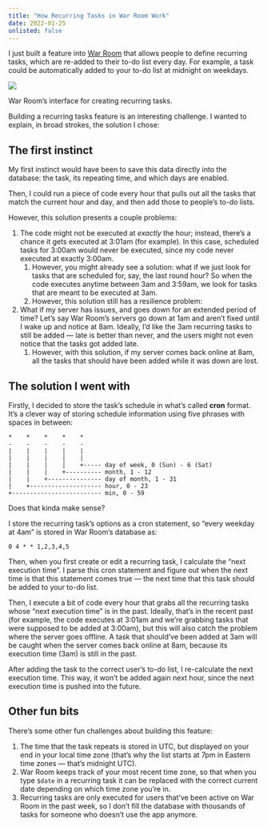 ```yaml
---
title: "How Recurring Tasks in War Room Work"
date: 2022-01-25
unlisted: false
---
```


I just built a feature into [War Room](https://benborgers.com/posts/war-room) that allows people to define recurring tasks, which are re-added to their to-do list every day. For example, a task could be automatically added to your to-do list at midnight on weekdays.

![](/posts/recurring/image-8.png)

War Room’s interface for creating recurring tasks.

Building a recurring tasks feature is an interesting challenge. I wanted to explain, in broad strokes, the solution I chose:

## The first instinct

My first instinct would have been to save this data directly into the database: the task, its repeating time, and which days are enabled.

Then, I could run a piece of code every hour that pulls out all the tasks that match the current hour and day, and then add those to people’s to-do lists.

However, this solution presents a couple problems:

1.  The code might not be executed at _exactly_ the hour; instead, there’s a chance it gets executed at 3:01am (for example). In this case, scheduled tasks for 3:00am would never be executed, since my code never executed at exactly 3:00am.
    1. However, you might already see a solution: what if we just look for tasks that are scheduled for, say, the last round hour? So when the code executes anytime between 3am and 3:59am, we look for tasks that are meant to be executed at 3am.
    2. However, this solution still has a resilience problem:
2.  What if my server has issues, and goes down for an extended period of time? Let’s say War Room’s servers go down at 1am and aren’t fixed until I wake up and notice at 8am. Ideally, I’d like the 3am recurring tasks to still be added — late is better than never, and the users might not even notice that the tasks got added late.
    1. However, with this solution, if my server comes back online at 8am, all the tasks that should have been added while it was down are lost.

## The solution I went with

Firstly, I decided to store the task’s schedule in what’s called **cron** format. It’s a clever way of storing schedule information using five phrases with spaces in between:

```
*    *    *    *    *
-    -    -    -    -
|    |    |    |    |
|    |    |    |    |
|    |    |    |    +----- day of week, 0 (Sun) - 6 (Sat)
|    |    |    +---------- month, 1 - 12
|    |    +--------------- day of month, 1 - 31
|    +-------------------- hour, 0 - 23
+------------------------- min, 0 - 59
```

Does that kinda make sense?

I store the recurring task’s options as a cron statement, so “every weekday at 4am” is stored in War Room’s database as:

```
0 4 * * 1,2,3,4,5
```

Then, when you first create or edit a recurring task, I calculate the “next execution time”. I parse this cron statement and figure out when the next time is that this statement comes true — the next time that this task should be added to your to-do list.

Then, I execute a bit of code every hour that grabs all the recurring tasks whose “next execution time” is in the past. Ideally, that’s in the recent past (for example, the code executes at 3:01am and we’re grabbing tasks that were supposed to be added at 3:00am), but this will also catch the problem where the server goes offline. A task that should’ve been added at 3am will be caught when the server comes back online at 8am, because its execution time (3am) is still in the past.

After adding the task to the correct user’s to-do list, I re-calculate the next execution time. This way, it won’t be added again next hour, since the next execution time is pushed into the future.

## Other fun bits

There’s some other fun challenges about building this feature:

1.  The time that the task repeats is stored in UTC, but displayed on your end in your local time zone (that’s why the list starts at 7pm in Eastern time zones — that’s midnight UTC).
2.  War Room keeps track of your most recent time zone, so that when you type `$date` in a recurring task it can be replaced with the correct current date depending on which time zone you’re in.
3.  Recurring tasks are only executed for users that’ve been active on War Room in the past week, so I don’t fill the database with thousands of tasks for someone who doesn’t use the app anymore.
